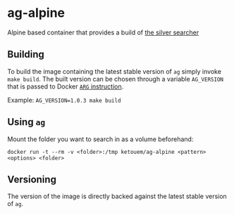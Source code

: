 # ag-alpine
Alpine based container that provides a build of [the silver searcher](https://github.com/ggreer/the_silver_searcher)

## Building

To build the image containing the latest stable version of `ag` simply invoke `make build`.
The built version can be chosen through a variable `AG_VERSION` that is passed to Docker
[`ARG` instruction](https://docs.docker.com/engine/reference/builder/#arg).

Example: `AG_VERSION=1.0.3 make build`

## Using `ag`

Mount the folder you want to search in as a volume beforehand:

`docker run -t --rm -v <folder>:/tmp ketouem/ag-alpine <pattern> <options> <folder>`

## Versioning

The version of the image is directly backed against the latest stable version of `ag`.
